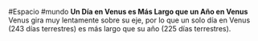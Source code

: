 #Espacio #mundo 
**Un Día en Venus es Más Largo que un Año en Venus**  
Venus gira muy lentamente sobre su eje, por lo que un solo día en Venus (243 días terrestres) es más largo que su año (225 días terrestres).


